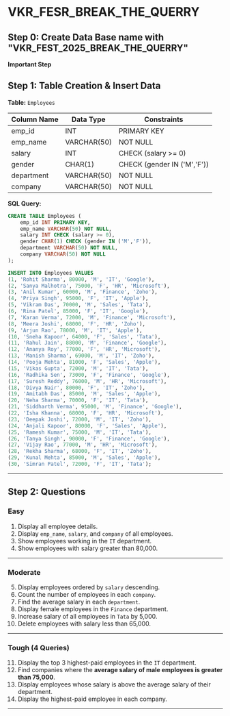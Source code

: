 # VKR_FESR_BREAK_THE_QUERRY


## Step 0: Create Data Base name with "VKR_FEST_2025_BREAK_THE_QUERRY"
**Important Step** 
## **Step 1: Table Creation & Insert Data**

**Table:** `Employees`

| Column Name | Data Type   | Constraints                 |
| ----------- | ----------- | --------------------------- |
| emp_id      | INT         | PRIMARY KEY                 |
| emp_name    | VARCHAR(50) | NOT NULL                    |
| salary      | INT         | CHECK (salary >= 0)         |
| gender      | CHAR(1)     | CHECK (gender IN ('M','F')) |
| department  | VARCHAR(50) | NOT NULL                    |
| company     | VARCHAR(50) | NOT NULL                    |

**SQL Query:**

```sql
CREATE TABLE Employees (
    emp_id INT PRIMARY KEY,
    emp_name VARCHAR(50) NOT NULL,
    salary INT CHECK (salary >= 0),
    gender CHAR(1) CHECK (gender IN ('M','F')),
    department VARCHAR(50) NOT NULL,
    company VARCHAR(50) NOT NULL
);

INSERT INTO Employees VALUES
(1, 'Rohit Sharma', 80000, 'M', 'IT', 'Google'),
(2, 'Sanya Malhotra', 75000, 'F', 'HR', 'Microsoft'),
(3, 'Anil Kumar', 60000, 'M', 'Finance', 'Zoho'),
(4, 'Priya Singh', 95000, 'F', 'IT', 'Apple'),
(5, 'Vikram Das', 70000, 'M', 'Sales', 'Tata'),
(6, 'Rina Patel', 85000, 'F', 'IT', 'Google'),
(7, 'Karan Verma', 72000, 'M', 'Finance', 'Microsoft'),
(8, 'Meera Joshi', 68000, 'F', 'HR', 'Zoho'),
(9, 'Arjun Rao', 78000, 'M', 'IT', 'Apple'),
(10, 'Sneha Kapoor', 64000, 'F', 'Sales', 'Tata'),
(11, 'Rahul Jain', 88000, 'M', 'Finance', 'Google'),
(12, 'Ananya Roy', 77000, 'F', 'HR', 'Microsoft'),
(13, 'Manish Sharma', 69000, 'M', 'IT', 'Zoho'),
(14, 'Pooja Mehta', 81000, 'F', 'Sales', 'Apple'),
(15, 'Vikas Gupta', 72000, 'M', 'IT', 'Tata'),
(16, 'Radhika Sen', 73000, 'F', 'Finance', 'Google'),
(17, 'Suresh Reddy', 76000, 'M', 'HR', 'Microsoft'),
(18, 'Divya Nair', 80000, 'F', 'IT', 'Zoho'),
(19, 'Amitabh Das', 85000, 'M', 'Sales', 'Apple'),
(20, 'Neha Sharma', 70000, 'F', 'IT', 'Tata'),
(21, 'Siddharth Verma', 95000, 'M', 'Finance', 'Google'),
(22, 'Isha Khanna', 68000, 'F', 'HR', 'Microsoft'),
(23, 'Deepak Joshi', 72000, 'M', 'IT', 'Zoho'),
(24, 'Anjali Kapoor', 80000, 'F', 'Sales', 'Apple'),
(25, 'Ramesh Kumar', 75000, 'M', 'IT', 'Tata'),
(26, 'Tanya Singh', 90000, 'F', 'Finance', 'Google'),
(27, 'Vijay Rao', 77000, 'M', 'HR', 'Microsoft'),
(28, 'Rekha Sharma', 68000, 'F', 'IT', 'Zoho'),
(29, 'Kunal Mehta', 85000, 'M', 'Sales', 'Apple'),
(30, 'Simran Patel', 72000, 'F', 'IT', 'Tata');
```

---

## Step 2: Questions

### Easy

1. Display all employee details.
2. Display `emp_name`, `salary`, and `company` of all employees.
3. Show employees working in the `IT` department.
4. Show employees with salary greater than 80,000.
---
### Moderate

5. Display employees ordered by `salary` descending.
6. Count the number of employees in each `company`.
7. Find the average salary in each `department`.
8. Display female employees in the `Finance` department.
9. Increase salary of all employees in `Tata` by 5,000.
10. Delete employees with salary less than 65,000.
---
### Tough (4 Queries)

11. Display the top 3 highest-paid employees in the `IT` department.
12. Find companies where the **average salary of male employees is greater than 75,000**.
13. Display employees whose salary is above the average salary of their department.
14. Display the highest-paid employee in each company.

---
